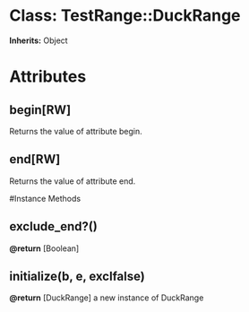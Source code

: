 # Class: TestRange::DuckRange
**Inherits:** Object
    



# Attributes
## begin[RW] [](#attribute-i-begin)
Returns the value of attribute begin.

## end[RW] [](#attribute-i-end)
Returns the value of attribute end.


#Instance Methods
## exclude_end?() [](#method-i-exclude_end?)

**@return** [Boolean] 

## initialize(b, e, exclfalse) [](#method-i-initialize)

**@return** [DuckRange] a new instance of DuckRange

